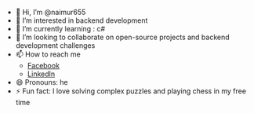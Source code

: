 - 👋 Hi, I’m @naimur655
- 👀 I’m interested in  backend development
- 🌱 I’m currently learning : c#
- 💞️ I’m looking to collaborate on open-source projects and backend development challenges
- 📫 How to reach me 
  - [Facebook](https://www.facebook.com/naim4ur)
  - [LinkedIn](https://linkedin.com/in/rahman-mdnaimur)
- 😄 Pronouns: he
- ⚡ Fun fact: I love solving complex puzzles and playing chess in my free time

<!---
naimur655/naimur655 is a ✨ special ✨ repository because its `README.md` (this file) appears on your GitHub profile.
You can click the Preview link to take a look at your changes.
--->
